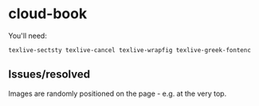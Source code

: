 # cloud-book

You'll need:

    texlive-sectsty texlive-cancel texlive-wrapfig texlive-greek-fontenc



## Issues/resolved

Images are randomly positioned on the page - e.g. at the very top.




